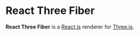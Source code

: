 # React Three Fiber

**React Three Fiber** is a [React.js](https://reactjs.org/) renderer for [Three.js](https://threejs.org/). 

